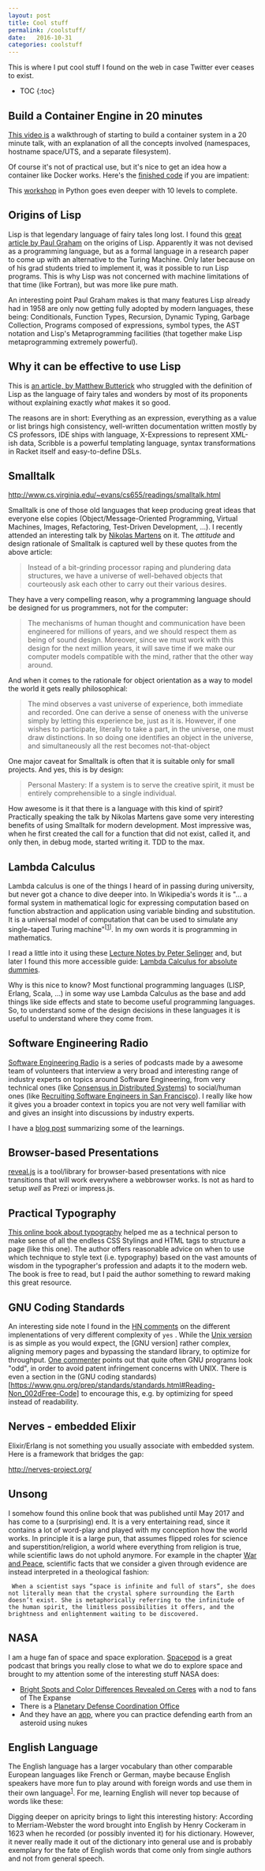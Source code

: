 ```yaml
---
layout: post
title: Cool stuff
permalink: /coolstuff/
date:   2016-10-31
categories: coolstuff
---
```


This is where I put cool stuff I found on the web in case Twitter ever ceases to exist.

* TOC
{:toc}

## Build a Container Engine in 20 minutes 

[This video is](https://www.youtube.com/watch?v=HPuvDm8IC-4) a walkthrough of starting to build a container system in a 20 minute talk, with an explanation of all the concepts involved (namespaces, hostname space/UTS, and a separate filesystem).

Of course it's not of practical use, but it's nice to get an idea how a container like Docker works. Here's the [finished code](https://gist.github.com/julz/c0017fa7a40de0543001) if you are impatient:

This [workshop](https://github.com/Fewbytes/rubber-docker) in Python goes even deeper with 10 levels to complete.

## Origins of Lisp

Lisp is that legendary language of fairy tales long lost. I found this [great article by Paul Graham](http://www.paulgraham.com/icad.html) on the origins of Lisp. Apparently it was not devised as a programming language, but as a formal language in a research paper to come up with an alternative to the Turing Machine. Only later because on of his grad students tried to implement it, was it possible to run Lisp programs. This is why Lisp was not concerned with machine limitations of that time (like Fortran), but was more like pure math.

An interesting point Paul Graham makes is that many features Lisp already had in 1958 are only now getting fully adopted by modern languages, these being: Conditionals, Function Types, Recursion, Dynamic Typing, Garbage Collection, Programs composed of expressions, symbol types, the AST notation and Lisp's Metaprogramming facilities (that together make Lisp metaprogramming extremely powerful).

## Why it can be effective to use Lisp

This is [an article, by Matthew Butterick](http://practicaltypography.com/why-racket-why-lisp.html) who struggled with the definition of Lisp as the language of fairy tales and wonders by most of its proponents without explaining exactly *what* makes it so good. 

The reasons are in short: Everything as an expression, everything as a value or list brings high consistency, well-written documentation written mostly by CS professors, IDE ships with language, X-Expressions to represent XML-ish data, Scribble is a powerful templating language, syntax transformations in Racket itself and easy-to-define DSLs.

## Smalltalk

http://www.cs.virginia.edu/~evans/cs655/readings/smalltalk.html

Smalltalk is one of those old languages that keep producing great ideas that everyone else copies (Object/Message-Oriented Programming, Virtual Machines, Images, Refactoring, Test-Driven Development, ...). I recently attended an interesting talk by [Nikolas Martens](http://rtens.org/) on it. The *attitude* and design rationale of Smalltalk is captured well by these quotes from the above article:

> Instead of a bit-grinding processor raping and plundering data structures, we have a universe of well-behaved objects that courteously ask each other to carry out their various desires.

They have a very compelling reason, why a programming language should be designed for us programmers, not for the computer:

> The mechanisms of human thought and communication have been engineered for millions of years, and we should respect them as being of sound design. Moreover, since we must work with this design for the next million years, it will save time if we make our computer models compatible with the mind, rather that the other way around. 

And when it comes to the rationale for object orientation as a way to model the world it gets really philosophical:

> The mind observes a vast universe of experience, both immediate and recorded. One can derive a sense of oneness with the universe simply by letting this experience be, just as it is. However, if one wishes to participate, literally to take a part, in the universe, one must draw distinctions. In so doing one identifies an object in the universe, and simultaneously all the rest becomes not-that-object

One major caveat for Smalltalk is often that it is suitable only for small projects. And yes, this is by design:

> Personal Mastery: If a system is to serve the creative spirit, it must be entirely comprehensible to a single individual.

How awesome is it that there is a language with this kind of spirit? Practically speaking the talk by Nikolas Martens gave some very interesting benefits of using Smalltalk for modern development. Most impressive was, when he first created the call for a function that did not exist, called it, and only then, in debug mode, started writing it. TDD to the max.

## Lambda Calculus

Lambda calculus is one of the things I heard of in passing during university, but never got a chance to dive deeper into. In Wikipedia's words it is "... a formal system in mathematical logic for expressing computation based on function abstraction and application using variable binding and substitution. It is a universal model of computation that can be used to simulate any single-taped Turing machine"<span title="https://en.wikipedia.org/wiki/Lambda_calculus"><sup>[<u>1</u>]</sup></span>. In my own words it is programming in mathematics.

I read a little into it using these [Lecture Notes by Peter Selinger](https://www.irif.fr/~mellies/mpri/mpri-ens/biblio/Selinger-Lambda-Calculus-Notes.pdf) and, but later I found this more accessible guide: [Lambda Calculus for absolute dummies](https://palmstroem.blogspot.de/2012/05/lambda-calculus-for-absolute-dummies.html). 

Why is this nice to know? Most functional programming languages (LISP, Erlang, Scala, ...) in some way use Lambda Calculus as the base and add things like side effects and state to become useful programming languages. So, to understand some of the design decisions in these languages it is useful to understand where they come from.

## Software Engineering Radio

[Software Engineering Radio](http://www.se-radio.net/) is a series of podcasts made by a awesome team of volunteers that interview a very broad and interesting range of industry experts on topics around Software Engineering, from very technical ones (like [Consensus in Distributed Systems](http://www.se-radio.net/2015/11/se-radio-episode-241-kyle-kingsbury-on-consensus-in-distributed-systems/)) to social/human ones (like [Recruiting Software Engineers in San Francisco](http://www.se-radio.net/2016/05/se-radio-episode-258-cody-voellinger-on-recruiting-software-engineers/)). I really like how it gives you a broader context in topics you are not very well familiar with and gives an insight into discussions by industry experts.

I have a [blog post](/engineering/2016/11/22/SE-Radio1.html) summarizing some of the learnings.

## Browser-based Presentations

[reveal.js](http://lab.hakim.se/reveal-js) is a tool/library for browser-based presentations with nice transitions that will work everywhere a webbrowser works. Is not as hard to setup *well* as Prezi or impress.js.

## Practical Typography

[This online book about typography](http://practicaltypography.com/) helped me as a technical person to make sense of all the endless CSS Stylings and HTML tags to structure a page (like this one). The author offers reasonable advice on when to use which technique to style text (i.e. typography) based on the vast amounts of wisdom in the typographer's profession and adapts it to the modern web. The book is free to read, but I paid the author something to reward making this great resource.

## GNU Coding Standards

An interesting side note I found in the [HN comments](https://news.ycombinator.com/item?id=14542938) on the different implenentations of very different complexity of `yes` . While the [Unix version](https://github.com/openbsd/src/blob/master/usr.bin/yes/yes.c) is as simple as you would expect, the [GNU version] rather complex, aligning memory pages and bypassing the standard library, to optimize for throughput. [One commenter](https://news.ycombinator.com/item?id=14543640) points out that quite often GNU programs look "odd", in order to avoid patent infringement concerns with UNIX. There is even a section in the (GNU coding standards)[https://www.gnu.org/prep/standards/standards.html#Reading-Non_002dFree-Code] to encourage this, e.g. by optimizing for speed instead of readability.

## Nerves - embedded Elixir

Elixir/Erlang is not something you usually associate with embedded system. Here is a framework that bridges the gap: 

http://nerves-project.org/

## Unsong

I somehow found this online book that was published until May 2017 and has come to a (surprising) end. It is a very entertaining read, since it contains a lot of word-play and played with my conception how the world works. In principle it is a large pun, that assumes flipped roles for science and superstition/religion, a world where everything from religion is true, while scientific laws do not uphold anymore. For example in the chapter [War and Peace](http://unsongbook.com/interlude-%D7%97-war-and-peace/), scientific facts that we consider a given through evidence are instead interpreted in a theological fashion:

```
 When a scientist says “space is infinite and full of stars”, she does not literally mean that the crystal sphere surrounding the Earth doesn’t exist. She is metaphorically referring to the infinitude of the human spirit, the limitless possibilities it offers, and the brightness and enlightenment waiting to be discovered.
```

## NASA

I am a huge fan of space and space exploration. [Spacepod](https://www.listentospacepod.com/) is a great podcast that brings you really close to what we do to explore space and brought to my attention some of the interesting stuff NASA does:

  * [Bright Spots and Color Differences Revealed on Ceres](https://www.nasa.gov/feature/jpl/bright-spots-and-color-differences-revealed-on-ceres) with a nod to fans of The Expanse
  * There is a [Planetary Defense Coordination Office](https://www.nasa.gov/planetarydefense/overview)
  * And they have an [app](https://cneos.jpl.nasa.gov/nda/), where you can practice defending earth from an asteroid using nukes

## English Language

The English language has a larger vocabulary than other comparable European languages like French or German, maybe because English speakers have more fun to play around with foreign words and use them in their own language<span title="This is the short version of the reasoning in [The Mother Tongue](https://en.wikipedia.org/wiki/The_Mother_Tongue)"><sup><u>1</u></sup></span>. For me, learning English will never top because of words like these:    


Digging deeper on apricity brings to light this interesting history: According to Merriam-Webster the word brought into English by Henry Cockeram in 1623 when he recorded (or possibly invented it) for his dictionary. However, it never really made it out of the dictionary into general use and is probably exemplary for the fate of English words that come only from single authors and not from general speech.
